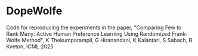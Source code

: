 # DopeWolfe
Code for reproducing the experiments in the paper, "Comparing Few to Rank Many: Active Human Preference Learning Using Randomized Frank-Wolfe Method", K Thekumparampil, G Hiranandani, K Kalantari, S Sabach, B Kveton, ICML 2025

